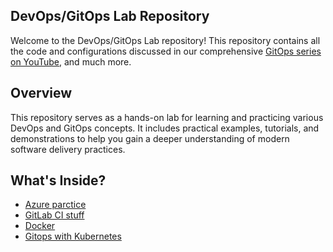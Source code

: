 ## DevOps/GitOps Lab Repository
Welcome to the DevOps/GitOps Lab repository! This repository contains all the code and configurations discussed in our comprehensive [GitOps series on YouTube](https://www.youtube.com/watch?v=4gPTt-bv8cE&list=PLTRDUPO2OmInsDHmnfJFi7ZzVEgSpq-ua&pp=iAQB), and much more.

## Overview
This repository serves as a hands-on lab for learning and practicing various DevOps and GitOps concepts. It includes practical examples, tutorials, and demonstrations to help you gain a deeper understanding of modern software delivery practices.

## What's Inside?
- [Azure parctice](azure/readme.md)
- [GitLab CI stuff](gitlab/readme.md)
- [Docker](docker/readme.md)
- [Gitops with Kubernetes](kubernetes/readme.md)
